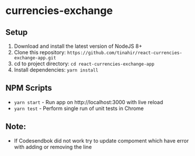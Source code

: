 # currencies-exchange

## Setup
1. Download and install the latest version of NodeJS 8+
2. Clone this repository: `https://github.com/tinahir/react-currencies-exchange-app.git`
3. cd to project directory: `cd react-currencies-exchange-app`
3. Install dependencies: `yarn install`

## NPM Scripts
- `yarn start` - Run app on http://localhost:3000 with live reload
- `yarn test` - Perform single run of unit tests in Chrome

## Note:
- If Codesendbok did not work try to update compoment which have error with adding or removing the line 
